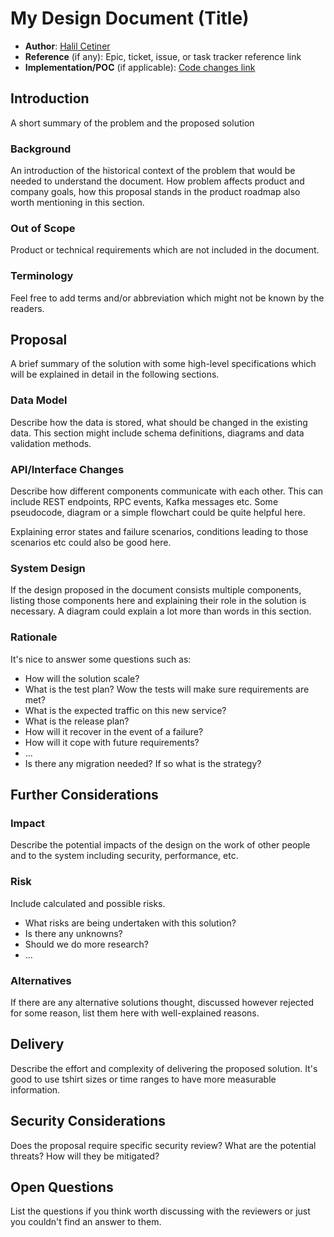 # My Design Document (Title)
* **Author**: [Halil Cetiner](https://cetiner.medium.com)
* **Reference** (if any): Epic, ticket, issue, or task tracker reference link
* **Implementation/POC** (if applicable):
  [Code changes link]()

## Introduction

A short summary of the problem and the proposed solution

### Background

An introduction of the historical context of the problem that would be needed to understand the document.
How problem affects product and company goals, how this proposal stands in the product roadmap also worth mentioning in this section.

### Out of Scope

Product or technical requirements which are not included in the document.

### Terminology

Feel free to add terms and/or abbreviation which might not be known by the readers.

## Proposal

A brief summary of the solution with some high-level specifications which will be explained in detail in the following sections.


### Data Model

Describe how the data is stored, what should be changed in the existing data.
This section might include schema definitions, diagrams and data validation methods.

### API/Interface Changes

Describe how different components communicate with each other. This can include REST endpoints, RPC events, Kafka messages etc.
Some pseudocode, diagram or a simple flowchart could be quite helpful here.

Explaining error states and failure scenarios, conditions leading to those scenarios etc could also be good here.

### System Design

If the design proposed in the document consists multiple components, listing those components here and explaining their role in the solution is necessary.
A diagram could explain a lot more than words in this section.

### Rationale

It's nice to answer some questions such as:
- How will the solution scale?
- What is the test plan? Wow the tests will make sure requirements are met?
- What is the expected traffic on this new service?
- What is the release plan?
- How will it recover in the event of a failure?
- How will it cope with future requirements?
- ...
- Is there any migration needed? If so what is the strategy?

## Further Considerations

### Impact

Describe the potential impacts of the design on the work of other people and to the system including security, performance, etc.

### Risk

Include calculated and possible risks.
- What risks are being undertaken with this solution?
- Is there any unknowns?
- Should we do more research?
- ...

### Alternatives

If there are any alternative solutions thought, discussed however rejected for some reason, list them here with well-explained reasons.

## Delivery

Describe the effort and complexity of delivering the proposed solution. It's good to use tshirt sizes or time ranges to have more measurable information.

## Security Considerations

Does the proposal require specific security review? What are the potential threats? How will they be mitigated?

## Open Questions

List the questions if you think worth discussing with the reviewers or just you couldn't find an answer to them.
